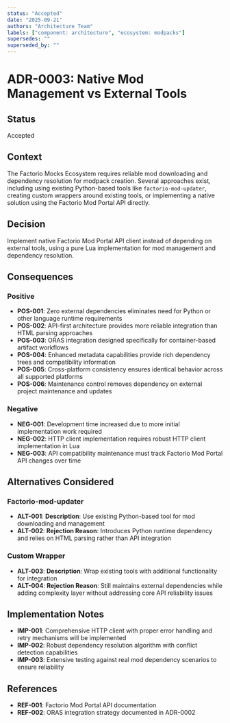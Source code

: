 ```yaml
---
status: "Accepted"
date: "2025-09-21"
authors: "Architecture Team"
labels: ["component: architecture", "ecosystem: modpacks"]
supersedes: ""
superseded_by: ""
---
```


# ADR-0003: Native Mod Management vs External Tools

## Status

Accepted

## Context

The Factorio Mocks Ecosystem requires reliable mod downloading and dependency resolution for modpack creation. Several
approaches exist, including using existing Python-based tools like `factorio-mod-updater`, creating custom wrappers
around existing tools, or implementing a native solution using the Factorio Mod Portal API directly.

## Decision

Implement native Factorio Mod Portal API client instead of depending on external tools, using a pure Lua
implementation for mod management and dependency resolution.

## Consequences

### Positive

- **POS-001**: Zero external dependencies eliminates need for Python or other language runtime requirements
- **POS-002**: API-first architecture provides more reliable integration than HTML parsing approaches
- **POS-003**: ORAS integration designed specifically for container-based artifact workflows
- **POS-004**: Enhanced metadata capabilities provide rich dependency trees and compatibility information
- **POS-005**: Cross-platform consistency ensures identical behavior across all supported platforms
- **POS-006**: Maintenance control removes dependency on external project maintenance and updates

### Negative

- **NEG-001**: Development time increased due to more initial implementation work required
- **NEG-002**: HTTP client implementation requires robust HTTP client implementation in Lua
- **NEG-003**: API compatibility maintenance must track Factorio Mod Portal API changes over time

## Alternatives Considered

### Factorio-mod-updater

- **ALT-001**: **Description**: Use existing Python-based tool for mod downloading and management
- **ALT-002**: **Rejection Reason**: Introduces Python runtime dependency and relies on HTML parsing rather than API
  integration

### Custom Wrapper

- **ALT-003**: **Description**: Wrap existing tools with additional functionality for integration
- **ALT-004**: **Rejection Reason**: Still maintains external dependencies while adding complexity layer without
  addressing core API reliability issues

## Implementation Notes

- **IMP-001**: Comprehensive HTTP client with proper error handling and retry mechanisms will be implemented
- **IMP-002**: Robust dependency resolution algorithm with conflict detection capabilities
- **IMP-003**: Extensive testing against real mod dependency scenarios to ensure reliability

## References

- **REF-001**: Factorio Mod Portal API documentation
- **REF-002**: ORAS integration strategy documented in ADR-0002

